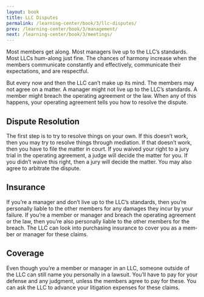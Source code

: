 ```yaml
---
layout: book
title: LLC Disputes
permalink: /learning-center/book/3/llc-disputes/
prev: /learning-center/book/3/management/
next: /learning-center/book/3/meetings/
---
```


Most mem­bers get along. Most man­agers live up to the LLC’s stan­dards. Most LLCs hum-along just fine. The chances of har­mony increase when the mem­bers com­mu­ni­cate con­stantly and effec­tively, com­mu­ni­cate their expec­ta­tions, and are respectful.

But every now and then the LLC can’t make up its mind. The mem­bers may not agree on a mat­ter. A man­ager might not live up to the LLC’s stan­dards. A mem­ber might breach the oper­at­ing agree­ment or the law. When any of this hap­pens, your oper­at­ing agree­ment tells you how to resolve the dispute.

<h2>Dis­pute Resolution</h2>

The first step is to try to resolve things on your own. If this doesn’t work, then you may try to resolve things through medi­a­tion. If that doesn’t work, then you have to file the mat­ter in court. If you waived your right to a jury trial in the oper­at­ing agree­ment, a judge will decide the mat­ter for you. If you didn’t waive this right, then a jury will decide the mat­ter. You may also agree to arbi­trate the dispute.

<h2>Insur­ance</h2>

If you’re a man­ager and don’t live up to the LLC’s stan­dards, then you’re per­son­ally liable to the other mem­bers for any dam­ages they incur by your fail­ure. If you’re a mem­ber or man­ager and breach the oper­at­ing agree­ment or the law, then you’re also per­son­ally liable to the other mem­bers for the breach. The LLC can look into pur­chas­ing insur­ance to cover you as a mem­ber or man­ager for these claims.

<h2>Cov­er­age</h2> 

Even though you’re a mem­ber or man­ager in an LLC, some­one out­side of the LLC can still name you per­son­ally in a law­suit. You’ll have to pay for your defense and any judg­ment, unless the mem­bers agree to pay for these. You can ask the LLC to advance your lit­i­ga­tion expenses for these claims.